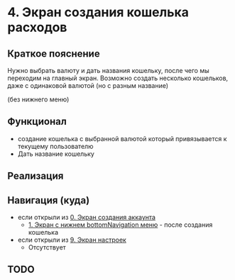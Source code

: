 # 4. Экран создания кошелька расходов

## Краткое пояснение

Нужно выбрать валюту и дать названия кошельку, после чего мы переходим на главный экран. Возможно
создать несколько кошельков, даже с одинаковой валютой (но с разным название)

(без нижнего меню)

## Функционал

- создание кошелька с выбранной валютой который привязывается к текущему пользователю
- Дать название кошельку

## Реализация

## Навигация (куда)

- если открыли из [0. Экран создания аккаунта](screen_0_create_account.md)
    - [1. Экран с нижнем bottomNavigation меню](screen_1_bottom_navigation_container.md) - после
      создания кошелька
- если открыли из [9. Экран настроек](screen_9_settings.md)
    - Отсутствует

## TODO
